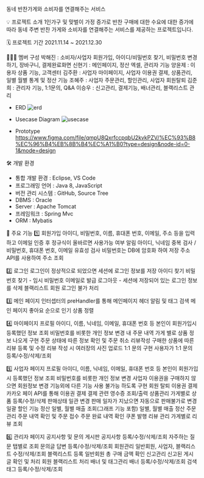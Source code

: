 동네 반찬가게와 소비자를 연결해주는 서비스

💡 프로젝트 소개
1인가구 및 맞벌이 가정 증가로 반찬 구매에 대한 수요에 대한 증가에 따라 동네 주변 반찬 가게와 소비자를 연결해주는 서비스를 제공하는 프로젝트입니다.


🗓 프로젝트 기간
2021.11.14 ~ 2021.12.30


👨‍👦‍👦 멤버 구성
박해진 : 소비자/사업자 회원가입, 아이디/비밀번호 찾기, 비밀번호 변경하기, 장바구니, 결제완료화면
신현기 : 메인페이지, 정산 엑셀, 관리자 기능
양윤제 : 이용자 상품 기능, 고객센터
김주환 : 사업자 마이페이지, 사업자 이용권 결제, 상품관리, 일별 월별 통계 및 정산 기능
조혜주 : 사업자 주문관리, 할인관리, 사업자 회원탈퇴
김준희 : 관리자 기능, 1:1문의, Q&A
이승우 : 신고관리, 결제기능, 배너관리, 블랙리스트 관리
- ERD
![erd](https://github.com/haejin-park/mommyson/assets/87789631/cb7f4acc-2480-4820-858b-adb31dc7ef7b)

- Usecase Diagram
![usecase](https://github.com/haejin-park/mommyson/assets/87789631/a917b61d-e78e-408f-8058-6660133584ca)

- Prototype
https://www.figma.com/file/qmpU8QxrfccpqbU2kvkPZV/%EC%93%B8%EC%96%B4%EB%8B%B4%EC%A1%B0?type=design&node-id=0-1&mode=design

🛠 개발 환경
- 통합 개발 환경 : Eclipse, VS Code
- 프로그래밍 언어 : Java 8, JavaScript
- 버전 관리 시스템 : GitHub, Source Tree
- DBMS : Oracle
- Server : Apache Tomcat
- 프레임워크 : Spring Mvc
- ORM : Mybatis

📝 주요 기능
1️⃣ 회원가입
아이디, 비밀번호, 이름, 휴대폰 번호, 이메일, 주소 등을 입력하고 이메일 인증 후 정규식이 올바르면 사용가능 여부 알림
아이디, 닉네임 중복 검사 / 비밀번호, 휴대폰 번호, 이메일 유효성 검사
비밀번호는 DB에 암호화 하여 저장
주소 API를 사용하여 주소 조회

2️⃣ 로그인
로그인이 정상적으로 되었으면 세션에 로그인 정보를 저장
아이디 찾기
비밀번호 찾기 - 임시 비밀번호 이메일로 발급
로그아웃 - 세션에 저장되어 있는 로그인 정보를 삭제
블랙리스트 회원 로그인 불가 처리

3️⃣ 메인 페이지
인터셉터의 preHandler를 통해 메인페이지 헤더 알림 및 태그 검색
메인 페이지 좋아요 순으로 인기 상품 정렬

4️⃣ 마이페이지
프로필
아이디, 이름, 닉네임, 이메일, 휴대폰 번호 등 본인이 회원가입시 등록했던 정보 조회
비밀번호를 비롯한 개인 정보 변경
내 주문 내역
가게 별로 상품 정보 나오게 구현
주문 상태에 따른 정보 확인 및 주문 취소
리뷰작성
구매한 상품에 따른 리뷰 등록 및 수정
리뷰 작성 시 여러장의 사진 업로드
1:1 문의 구현
사용자가 1:1 문의 등록/수정/삭제/조회

5️⃣ 사업자 페이지
프로필
아이디, 이름, 닉네임, 이메일, 휴대폰 번호 등 본인이 회원가입시 등록했던 정보 조회
비밀번호를 비롯한 개인 정보 변경
사업자 이용권을 구매하지 않으면 회원정보 변경 기능외에 다른 기능 사용 불가능 하도록 구현
회원 탈퇴
이용권 결제
카카오 페이 API를 통해 이용권 결제
결제 관련 영수증 조회/출력
상품관리
가게별로 상품 등록/수정/삭제
판매상태 일관 변경
판매 일자가 지났으면 자동으로 판매불가로 변경
일괄 할인 기능
정산
일별, 월별 매출 조회(그래프 기능 포함)
일별, 월별 매출 정산
주문관리
주문 내역 확인 및 주문 접수
주문 완료 내역 확인
쿠폰 발행
리뷰 관리
가게별로 리뷰 조회

6️⃣ 관리자 페이지
공지사항 및 문의 게시판
공지사항 등록/수정/삭제/조회
자주하는 질문 탭별로 조회
문의글 답변 등록/수정/삭제/조회
회원관리
일반회원, 사업자, 블랙리스트 수정/삭제/조회
블랙리스트 등록
일반회원 총 구매 금액 확인
신고관리
신고된 게시글 확인 및 처리
회원 블랙리스트 처리
배너 및 태그관리
배너 등록/수정/삭제/조회
검색 태그 등록/수정/삭제/조회
